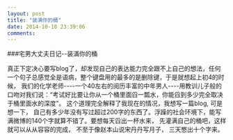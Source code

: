 ```yaml
---
layout: post
title: "装满你的桶"
date: 2014-10-18 23:39:06 
comments:
---
```


###宅男大丈夫日记--装滿你的桶

真正下定决心要写blog了，却发现自己的表达能力完全跟不上自己的想法，任何一个句子总感觉全是语病，整个键盘用的最多的是删除键，于是就想起上初4的时候， 我们的化学老师----一个40左右的阅历丰富的中年男人----用教训儿子般的口吻对我们说：“考试好比要让你从一个桶里面舀一瓢水，你能舀到多少完全取决于桶里面水的深度”。 这个道理完全解释了我现在的情况，我想写一篇blog, 可是想一下， 自己有多少年没有写过超过200字的东西了。浮躁的社会环境下，能写满微博的140个字就算不错了。要想每天舀出一杯水来， 先灌满自己的桶吧，这样就可以从从容容的完成， 不至于像赵本山说宋丹丹写月子， 三天憋出十个字来。



